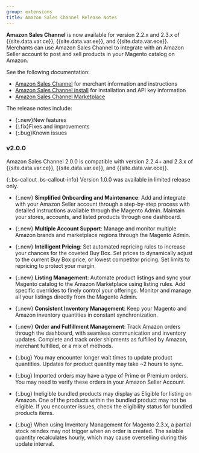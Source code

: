 ```yaml
---
group: extensions
title: Amazon Sales Channel Release Notes
---
```


**Amazon Sales Channel** is now available for version 2.2.x and 2.3.x of {{site.data.var.ce}}, {{site.data.var.ee}}, and {{site.data.var.ece}}. Merchants can use Amazon Sales Channel to integrate with an Amazon Seller account to post and sell products in your Magento catalog on Amazon.

See the following documentation:

- [Amazon Sales Channel](https://docs.magento.com/m2/ce/user_guide/sales-channels/amazon/amazon-sales-channel.html) for merchant information and instructions
- [Amazon Sales Channel install]({{site.baseurl}}/extensions/amazon-sales/) for installation and API key information
- [Amazon Sales Channel Marketplace](http://marketplace.magento.com/magento-module-amazon.html)

The release notes include:

-   {:.new}New features
-   {:.fix}Fixes and improvements
-   {:.bug}Known issues

### v2.0.0

Amazon Sales Channel 2.0.0 is compatible with version 2.2.4+ and 2.3.x of {{site.data.var.ce}}, {{site.data.var.ee}}, and {{site.data.var.ece}}.

{:.bs-callout .bs-callout-info}
Version 1.0.0 was available in limited release only. 

- {:.new} **Simplified Onboarding and Maintenance**: Add and integrate with your Amazon Seller account through a step-by-step process with detailed instructions available through the Magento Admin. Maintain your stores, accounts, and listed products through one dashboard.

- {:.new} **Multiple Account Support**: Manage and monitor multiple Amazon brands and marketplace regions through the Magento Admin.

- {:.new} **Intelligent Pricing**: Set automated repricing rules to increase your chances for the coveted Buy Box. Set prices to dynamically adjust to the current Buy Box price, or lowest competitor pricing. Set limits to repricing to protect your margin.

- {:.new} **Listing Management**: Automate product listings and sync your Magento catalog to the Amazon Marketplace using listing rules. Add specific overrides to finely control your offerings. Monitor and manage all your listings directly from the Magento Admin.

- {:.new} **Consistent Inventory Management**: Keep your Magento and Amazon inventory quantities in constant synchronization.

- {:.new} **Order and Fulfillment Management**: Track Amazon orders through the dashboard, with seamless communication and inventory updates. Complete and track order shipments as fulfilled by Amazon, merchant fulfilled, or a mix of methods.

-   {:.bug} You may encounter longer wait times to update product quantities. Updates for product quantity may take ~2 hours to sync.

-   {:.bug} Imported orders may have a type of Prime or Premium orders. You may need to verify these orders in your Amazon Seller Account.

-   {:.bug} Ineligible bundled products may display as Eligible for listing on Amazon. One of the products within the bundled product may not be eligible. If you encounter issues, check the eligibility status for bundled products items.

-   {:.bug} When using Inventory Management for Magento 2.3.x, a partial stock reindex may not trigger when an order is created. The salable quantity recalculates hourly, which may cause overselling during this update interval.

